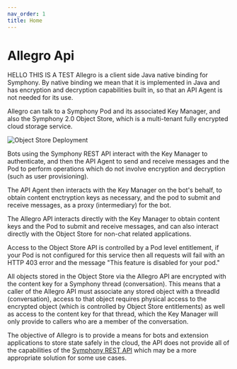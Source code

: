 ```yaml
---
nav_order: 1
title: Home
---
```

# Allegro Api
HELLO THIS IS A TEST
Allegro is a client side Java native binding for Symphony. By native binding we mean that it is implemented in Java and has encryption and decryption capabilities built in, so that an API Agent is not needed for its use.

Allegro can talk to a Symphony Pod and its associated Key Manager, and also the Symphony 2.0 Object Store, which
is a multi-tenant fully encrypted cloud storage service.

![Object Store Deployment](./object-store.png)

Bots using the Symphony REST API interact with the Key Manager to authenticate, and then the API Agent
to send and receive messages and the Pod to perform operations which do not involve encryption and
decryption (such as user provisioning).

The API Agent then interacts with the Key Manager on the bot's behalf, to obtain content enctryption keys
as necessary, and the pod to submit and receive messages, as a proxy (intermediary) for the bot.

The Allegro API interacts directly with the Key Manager to obtain content keys and the Pod to submit and
receive messages, and can also interact directly with the Object Store for non-chat related applications.

Access to the Object Store API is controlled by a Pod level entitlement, if your Pod is not configured for
this service then all requests will fail with an HTTP 403 error and the message "This feature is disabled for your pod."

All objects stored in the Object Store via the Allegro API are encrypted with the content key for a Symphony thread (conversation). 
This means that a caller of the Allegro API must associate any stored object with a threadId (conversation), access
to that object requires physical access to the encrypted object (which is controlled by Object Store entitlements) 
as well as access to the content key for that thread,
which the Key Manager will only provide to callers who are a member of the conversation.

The objective of Allegro is to provide a means for bots and extension applications to store state
safely in the cloud, the API does not provide all of the capabilities of the [Symphony REST API](https://developers.symphony.com/restapi/reference) which
may be a more appropriate solution for some use cases.

